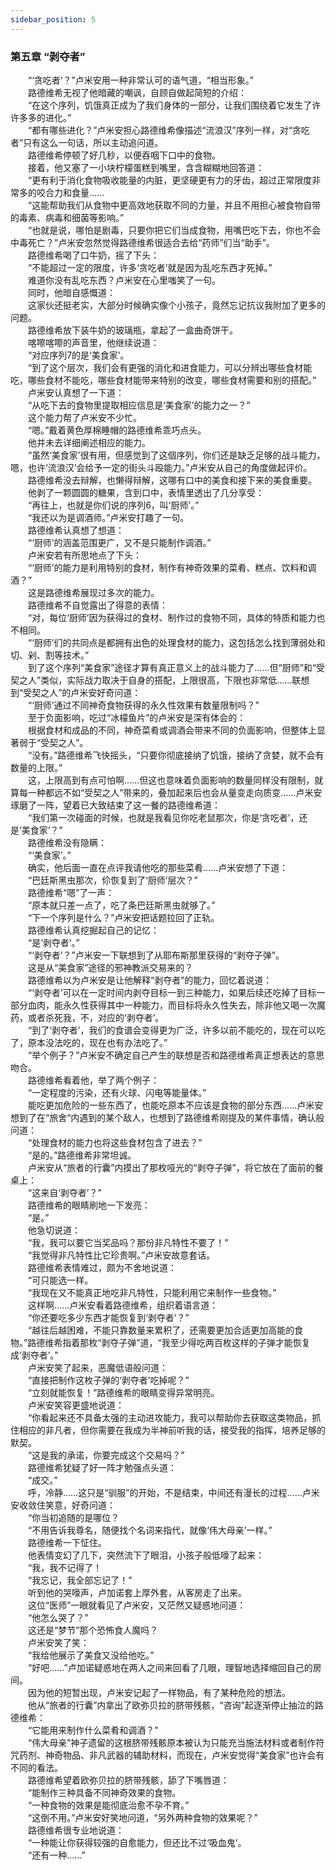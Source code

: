 ```yaml
---
sidebar_position: 5
---
```

### 第五章  “剥夺者”  


　　“‘贪吃者’？”卢米安用一种非常认可的语气道，“相当形象。”  
　　路德维希无视了他暗藏的嘲讽，自顾自做起简短的介绍：  
　　“在这个序列，饥饿真正成为了我们身体的一部分，让我们围绕着它发生了许许多多的进化。”  
　　“都有哪些进化？”卢米安担心路德维希像描述“流浪汉”序列一样，对“贪吃者”只有这么一句话，所以主动追问道。  
　　路德维希停顿了好几秒，以便吞咽下口中的食物。  
　　接着，他又塞了一小块柠檬蛋糕到嘴里，含含糊糊地回答道：  
　　“更有利于消化食物吸收能量的内脏，更坚硬更有力的牙齿，超过正常限度非常多的咬合力和食量……  
　　“这能帮助我们从食物中更高效地获取不同的力量，并且不用担心被食物自带的毒素、病毒和细菌等影响。”  
　　“也就是说，哪怕是剧毒，只要你把它们当成食物，用嘴巴吃下去，你也不会中毒死亡？”卢米安忽然觉得路德维希很适合去给“药师”们当“助手”。  
　　路德维希喝了口牛奶，摇了下头：  
　　“不能超过一定的限度，许多‘贪吃者’就是因为乱吃东西才死掉。”  
　　难道你没有乱吃东西？卢米安在心里嗤笑了一句。  
　　同时，他暗自感慨道：  
　　这家伙还挺老实，大部分时候确实像个小孩子，竟然忘记抗议我附加了更多的问题。  
　　路德维希放下装牛奶的玻璃瓶，拿起了一盒曲奇饼干。  
　　喀嚓喀嚓的声音里，他继续说道：  
　　“对应序列7的是‘美食家’。  
　　“到了这个层次，我们会有更强的消化和进食能力，可以分辨出哪些食材能吃，哪些食材不能吃，哪些食材能带来特别的改变，哪些食材需要和别的搭配。”  
　　卢米安认真想了一下道：  
　　“从吃下去的食物里提取相应信息是‘美食家’的能力之一？”  
　　这个能力帮了卢米安不少忙。  
　　“嗯。”戴着黄色厚棉睡帽的路德维希乖巧点头。  
　　他并未去详细阐述相应的能力。  
　　“虽然‘美食家’很有用，但感觉到了这個序列，你们还是缺乏足够的战斗能力，嗯，也许‘流浪汉’会给予一定的街头斗殴能力。”卢米安从自己的角度做起评价。  
　　路德维希没去辩解，也懒得辩解，这哪有口中的美食和接下来的美食重要。  
　　他剥了一颗圆圆的糖果，含到口中，表情里透出了几分享受：  
　　“再往上，也就是你们说的序列6，叫‘厨师’。”  
　　“我还以为是调酒师。”卢米安打趣了一句。  
　　路德维希认真想了想道：  
　　“‘厨师’的涵盖范围更广，又不是只能制作调酒。”  
　　卢米安若有所思地点了下头：  
　　“‘厨师’的能力是利用特别的食材，制作有神奇效果的菜肴、糕点、饮料和调酒？”  
　　这是路德维希展现过多次的能力。  
　　路德维希不自觉露出了得意的表情：  
　　“对，每位‘厨师’因为获得过的食材、制作过的食物不同，具体的特质和能力也不相同。  
　　“‘厨师’们的共同点是都拥有出色的处理食材的能力，这包括怎么找到薄弱处和切、剁、割等技术。”  
　　到了这个序列“美食家”途径才算有真正意义上的战斗能力了……但“厨师”和“受契之人”类似，实际战力取决于自身的搭配，上限很高，下限也非常低……联想到“受契之人”的卢米安好奇问道：  
　　“‘厨师’通过不同神奇食物获得的永久性效果有数量限制吗？”  
　　至于负面影响，吃过“冰檬鱼片”的卢米安是深有体会的：  
　　根据食材和成品的不同，神奇菜肴或调酒会带来不同的负面影响，但整体上显著弱于“受契之人”。  
　　“没有。”路德维希飞快摇头，“只要你彻底接纳了饥饿，接纳了贪婪，就不会有数量的上限。”  
　　这，上限高到有点可怕啊……但这也意味着负面影响的数量同样没有限制，就算每一种都远不如“受契之人”带来的，叠加起来后也会从量变走向质变……卢米安琢磨了一阵，望着已大致结束了这一餐的路德维希道：  
　　“我们第一次碰面的时候，也就是我看见你吃老鼠那次，你是‘贪吃者’，还是‘美食家’？”  
　　路德维希没有隐瞒：  
　　“‘美食家’。”  
　　确实，他后面一直在点评我请他吃的那些菜肴……卢米安想了下道：  
　　“巴廷斯黑虫那次，伱恢复到了‘厨师’层次？”  
　　路德维希“嗯”了一声：  
　　“原本就只差一点了，吃了条巴廷斯黑虫就够了。”  
　　“下一个序列是什么？”卢米安把话题拉回了正轨。  
　　路德维希认真挖掘起自己的记忆：  
　　“是‘剥夺者’。”  
　　“‘剥夺者’？”卢米安一下联想到了从耶布斯那里获得的“剥夺子弹”。  
　　这是从“美食家”途径的邪神教派交易来的？  
　　路德维希以为卢米安是让他解释“剥夺者”的能力，回忆着说道：  
　　“‘剥夺者’可以在一定时间内剥夺目标一到三种能力，如果后续还吃掉了目标一部分血肉，能永久性获得其中一种能力，而目标将永久性失去，除非他又喝一次魔药，或者杀死我，不，对应的‘剥夺者’。  
　　“到了‘剥夺者’，我们的食谱会变得更为广泛，许多以前不能吃的，现在可以吃了，原本没法吃的，现在也有办法吃了。”  
　　“举个例子？”卢米安不确定自己产生的联想是否和路德维希真正想表达的意思吻合。  
　　路德维希看着他，举了两个例子：  
　　“一定程度的污染，还有火球、闪电等能量体。”  
　　能吃更加危险的一些东西了，也能吃原本不应该是食物的部分东西……卢米安想到了在“旅舍“内遇到的某个敌人，也想到了路德维希刚提及的某件事情，确认般问道：  
　　“处理食材的能力也将这些食材包含了进去？”  
　　“是的。”路德维希非常坦诚。  
　　卢米安从“旅者的行囊”内摸出了那枚哑光的“剥夺子弹”，将它放在了面前的餐桌上：  
　　“这来自‘剥夺者’？”  
　　路德维希的眼睛刷地一下发亮：  
　　“是。”  
　　他急切说道：  
　　“我，我可以要它当奖品吗？那份非凡特性不要了！”  
　　“我觉得非凡特性比它珍贵啊。”卢米安故意套话。  
　　路德维希表情难过，颇为不舍地说道：  
　　“可只能选一样。  
　　“我现在又不能真正地吃非凡特性，只能利用它来制作一些食物。”  
　　这样啊……卢米安看着路德维希，组织着语言道：  
　　“你还要吃多少东西才能恢复到‘剥夺者’？”  
　　“越往后越困难，不能只靠数量来累积了，还需要更加合适更加高能的食物。”路德维希指着那枚“剥夺子弹”道，“我至少得吃两百枚这样的子弹才能恢复成‘剥夺者’。”  
　　卢米安笑了起来，恶魔低语般问道：  
　　“直接把制作这枚子弹的‘剥夺者’吃掉呢？”  
　　“立刻就能恢复！”路德维希的眼睛变得异常明亮。  
　　卢米安笑容更盛地说道：  
　　“你看起来还不具备太强的主动进攻能力，我可以帮助你去获取这类物品，抓住相应的非凡者，但你需要在我成为半神前听我的话，接受我的指挥，培养足够的默契。  
　　“这是我的承诺，你要完成这个交易吗？”  
　　路德维希犹疑了好一阵才勉强点头道：  
　　“成交。”  
　　呼，冷静……这只是“驯服”的开始，不是结束，中间还有漫长的过程……卢米安收敛住笑意，好奇问道：  
　　“你当初追随的是哪位？  
　　“不用告诉我尊名，随便找个名词来指代，就像‘伟大母亲’一样。”  
　　路德维希一下怔住。  
　　他表情变幻了几下，突然流下了眼泪，小孩子般低嚎了起来：  
　　“我，我不记得了！  
　　“我忘记，我全部忘记了！”  
　　听到他的哭嚎声，卢加诺套上厚外套，从客房走了出来。  
　　这位“医师”一眼就看见了卢米安，又茫然又疑惑地问道：  
　　“他怎么哭了？”  
　　这还是“梦节”那个恐怖食人魔吗？  
　　卢米安笑了笑：  
　　“我给他展示了美食又没给他吃。”  
　　“好吧……”卢加诺疑惑地在两人之间来回看了几眼，理智地选择缩回自己的房间。  
　　因为他的短暂出现，卢米安记起了一样物品，有了某种危险的想法。  
　　他从“旅者的行囊”内拿出了欧弥贝拉的脐带残骸，“咨询”起逐渐停止抽泣的路德维希：  
　　“它能用来制作什么菜肴和调酒？”  
　　“伟大母亲”神子遗留的这根脐带残骸原本被认为只能充当施法材料或者制作符咒药剂、神奇物品、非凡武器的辅助材料，而现在，卢米安觉得“美食家”也许会有不同的看法。  
　　路德维希望着欧弥贝拉的脐带残骸，舔了下嘴唇道：  
　　“能制作三种具备不同神奇效果的食物。  
　　“一种食物的效果是能彻底治愈不孕不育。”  
　　“这倒不用。”卢米安好笑地问道，“另外两种食物的效果呢？”  
　　路德维希很专业地说道：  
　　“一种能让你获得较强的自愈能力，但还比不过‘吸血鬼’。  
　　“还有一种……”  
